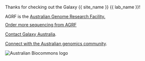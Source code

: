 Thanks for checking out the Galaxy {{ site_name }} {{ lab_name }}! 


<p>
  AGRF is the <a href="https://www.agrf.org.au/">Australian Genome Research Facility.</a>
  <br>
  <a href="https://www.agrf.org.au/contact-us-enquiry" class="btn btn-primary" style="margin-top: 10px; display: inline-block;">
  Order more sequencing from AGRF </a>

</p>


 [Contact Galaxy Australia](https://site.usegalaxy.org.au/request).

 [Connect with the Australian genomics community](https://www.biocommons.org.au/genomics-domain).



<!-- logos -->

![Australian Biocommons logo](/static/ABC_logo.png)




<!-- previous button styling

<style>
  .right-button {
    float: right; /* Moves button to the right */
    margin-right: 200px; /* Adds spacing from the right edge */
}
</style>


<style>
 .btn-primary {
    border: none;
    outline: none; /* Removes focus outline */
    border-radius: 8px; /* Slightly rounded corners */
    padding: 12px 16px;
    background: linear-gradient(to bottom, #64B5F6, #42A5F5); /* Light blue gradient */
    cursor: pointer;
    transition: all 0.3s ease;
    text-decoration: none;
    display: inline-block;
    text-align: center;
    color: white;
    font-weight: 500; /* Less bold font */
    box-shadow: 0 4px 6px rgba(0, 0, 0, 0.2); /* Shadow for 3D effect */
    position: relative;
}

.btn-primary:hover {
    background: linear-gradient(to bottom, #1E88E5, #1565C0); /* Darker blue gradient on hover */
}

.btn-primary:active {
    box-shadow: 0 2px 4px rgba(0, 0, 0, 0.3); /* Reduce shadow when clicked */
    transform: translateY(2px); /* Moves button slightly down */
}


</style>

-->
